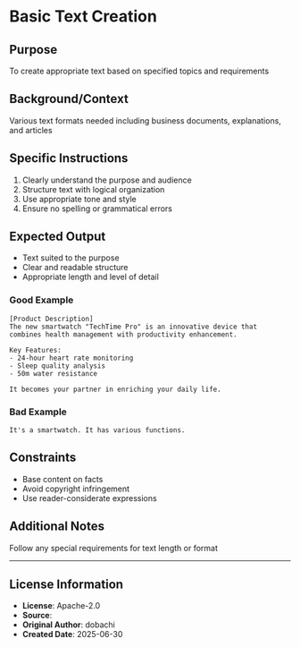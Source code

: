 # Basic Text Creation

## Purpose
To create appropriate text based on specified topics and requirements

## Background/Context
Various text formats needed including business documents, explanations, and articles

## Specific Instructions
1. Clearly understand the purpose and audience
2. Structure text with logical organization
3. Use appropriate tone and style
4. Ensure no spelling or grammatical errors

## Expected Output
- Text suited to the purpose
- Clear and readable structure
- Appropriate length and level of detail

### Good Example
```
[Product Description]
The new smartwatch "TechTime Pro" is an innovative device that combines health management with productivity enhancement.

Key Features:
- 24-hour heart rate monitoring
- Sleep quality analysis
- 50m water resistance

It becomes your partner in enriching your daily life.
```

### Bad Example
```
It's a smartwatch. It has various functions.
```

## Constraints
- Base content on facts
- Avoid copyright infringement
- Use reader-considerate expressions

## Additional Notes
Follow any special requirements for text length or format

---
## License Information
- **License**: Apache-2.0
- **Source**: 
- **Original Author**: dobachi
- **Created Date**: 2025-06-30